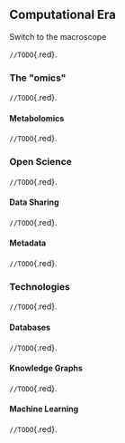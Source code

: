 ## Computational Era

Switch to the macroscope

`//TODO`{.red}.

### The "omics"

`//TODO`{.red}.

#### Metabolomics

`//TODO`{.red}.

### Open Science

`//TODO`{.red}.

#### Data Sharing

`//TODO`{.red}.

#### Metadata

`//TODO`{.red}.

### Technologies

`//TODO`{.red}.

#### Databases

`//TODO`{.red}.

#### Knowledge Graphs

`//TODO`{.red}.

#### Machine Learning

`//TODO`{.red}.
